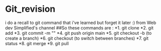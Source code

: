 # Git_revision
i do a recall to git command that i've learned but forget it later :) from Web dev Simplified's channel
##So these  commands are :
*1. git clone 
*2. git add
*3. git commit -m ""
*4. git push origin main
*5. git checkout -b (to create a branch)
*6. git checkout (to switch between branches)
*7. git status 
*8. git merge 
*9. git pull 


